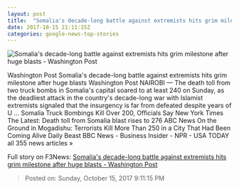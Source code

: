 ```yaml
---
layout: post
title:  "Somalia's decade-long battle against extremists hits grim milestone after huge blasts - Washington Post"
date: 2017-10-15 21:11:15Z
categories: google-news-top-stories
---
```


![Somalia's decade-long battle against extremists hits grim milestone after huge blasts - Washington Post](https://img.washingtonpost.com/rf/image_1484w/2010-2019/WashingtonPost/2017/10/15/Foreign/Images/AFP_TE1H9.jpg?t=20170517)

Washington Post Somalia's decade-long battle against extremists hits grim milestone after huge blasts Washington Post NAIROBI — The death toll from two truck bombs in Somalia's capital soared to at least 240 on Sunday, as the deadliest attack in the country's decade-long war with Islamist extremists signaled that the insurgency is far from defeated despite years of U ... Somalia Truck Bombings Kill Over 200, Officials Say New York Times The Latest: Death toll from Somalia blast rises to 276 ABC News On the Ground in Mogadishu: Terrorists Kill More Than 250 in a City That Had Been Coming Alive Daily Beast BBC News - Business Insider - NPR - USA TODAY all 355 news articles »


Full story on F3News: [Somalia's decade-long battle against extremists hits grim milestone after huge blasts - Washington Post](http://www.f3nws.com/n/WpYtZH)

> Posted on: Sunday, October 15, 2017 9:11:15 PM
